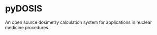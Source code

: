 # pyDOSIS
An open source dosimetry calculation system for applications in nuclear medicine procedures.
